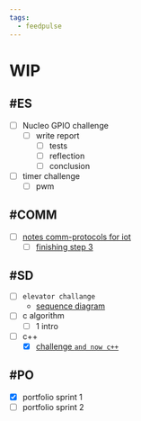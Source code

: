 ```yaml
---
tags:
  - feedpulse
---
```


# WIP

## #ES

- [ ] Nucleo GPIO challenge
	- [ ] write report
    	- [ ] tests
    	- [ ] reflection
    	- [ ] conclusion
- [ ] timer challenge
    - [ ] pwm

## #COMM

- [ ] [notes comm-protocols for iot](<comm/notes comm-protocols for iot.md>)
	- [ ] [finishing step 3](<comm/comm report.md>)

## #SD

- [ ] `elevator challange`
	- [sequence diagram](<SD/challenge_2_elevator/sequence diagram.md>)
- [ ] c algorithm
	- [ ] 1 intro
- [ ] c++
	- [x] [challenge `and now c++`](<SD/c++/andNowCpp_carRental.md>)

## #PO

- [x] portfolio sprint 1
- [ ] portfolio sprint 2
